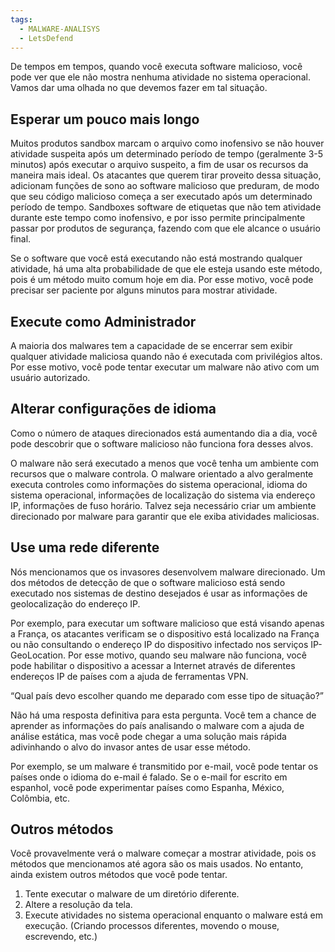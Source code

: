 ```yaml
---
tags:
  - MALWARE-ANALISYS
  - LetsDefend
---
```



De tempos em tempos, quando você executa software malicioso, você pode ver que ele não mostra nenhuma atividade no sistema operacional. Vamos dar uma olhada no que devemos fazer em tal situação.
## **Esperar um pouco mais longo**

Muitos produtos sandbox marcam o arquivo como inofensivo se não houver atividade suspeita após um determinado período de tempo (geralmente 3-5 minutos) após executar o arquivo suspeito, a fim de usar os recursos da maneira mais ideal. Os atacantes que querem tirar proveito dessa situação, adicionam funções de sono ao software malicioso que preduram, de modo que seu código malicioso começa a ser executado após um determinado período de tempo. Sandboxes software de etiquetas que não tem atividade durante este tempo como inofensivo, e por isso permite principalmente passar por produtos de segurança, fazendo com que ele alcance o usuário final.

Se o software que você está executando não está mostrando qualquer atividade, há uma alta probabilidade de que ele esteja usando este método, pois é um método muito comum hoje em dia. Por esse motivo, você pode precisar ser paciente por alguns minutos para mostrar atividade.

  

## **Execute como Administrador**

A maioria dos malwares tem a capacidade de se encerrar sem exibir qualquer atividade maliciosa quando não é executada com privilégios altos. Por esse motivo, você pode tentar executar um malware não ativo com um usuário autorizado.

  

## **Alterar configurações de idioma**

Como o número de ataques direcionados está aumentando dia a dia, você pode descobrir que o software malicioso não funciona fora desses alvos.

O malware não será executado a menos que você tenha um ambiente com recursos que o malware controla. O malware orientado a alvo geralmente executa controles como informações do sistema operacional, idioma do sistema operacional, informações de localização do sistema via endereço IP, informações de fuso horário. Talvez seja necessário criar um ambiente direcionado por malware para garantir que ele exiba atividades maliciosas.

  

## **Use uma rede diferente**

  
Nós mencionamos que os invasores desenvolvem malware direcionado. Um dos métodos de detecção de que o software malicioso está sendo executado nos sistemas de destino desejados é usar as informações de geolocalização do endereço IP.

Por exemplo, para executar um software malicioso que está visando apenas a França, os atacantes verificam se o dispositivo está localizado na França ou não consultando o endereço IP do dispositivo infectado nos serviços IP-GeoLocation. Por esse motivo, quando seu malware não funciona, você pode habilitar o dispositivo a acessar a Internet através de diferentes endereços IP de países com a ajuda de ferramentas VPN.

“Qual país devo escolher quando me deparado com esse tipo de situação?”

Não há uma resposta definitiva para esta pergunta. Você tem a chance de aprender as informações do país analisando o malware com a ajuda de análise estática, mas você pode chegar a uma solução mais rápida adivinhando o alvo do invasor antes de usar esse método.

Por exemplo, se um malware é transmitido por e-mail, você pode tentar os países onde o idioma do e-mail é falado. Se o e-mail for escrito em espanhol, você pode experimentar países como Espanha, México, Colômbia, etc.

  

## **Outros métodos**

Você provavelmente verá o malware começar a mostrar atividade, pois os métodos que mencionamos até agora são os mais usados. No entanto, ainda existem outros métodos que você pode tentar.

1. Tente executar o malware de um diretório diferente.
2. Altere a resolução da tela.
3. Execute atividades no sistema operacional enquanto o malware está em execução. (Criando processos diferentes, movendo o mouse, escrevendo, etc.)
